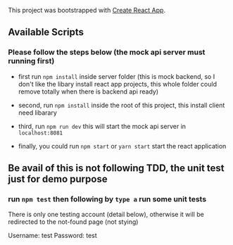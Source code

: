 This project was bootstrapped with [Create React App](https://github.com/facebook/create-react-app).

## Available Scripts

###  Please follow the steps below (the mock api server must running first)

- first run `npm install` inside server folder (this is mock backend, so I don't like the libary install react app projects, this whole folder could remove totally when there is backend api ready)

- second, run `npm install` inside the root of this project, this install client need libarary

- third, run `npm run dev` this will start the mock api server in `localhost:8081`

- finally, you could run `npm start` or `yarn start`  start the react application

## Be avail of this is not following TDD, the unit test just for demo purpose

### run `npm test` then following by `type a` run  some unit tests

There is only one testing account (detail below), otherwise it will be redirected to the not-found page (not stying)

Username: test
Password: test





